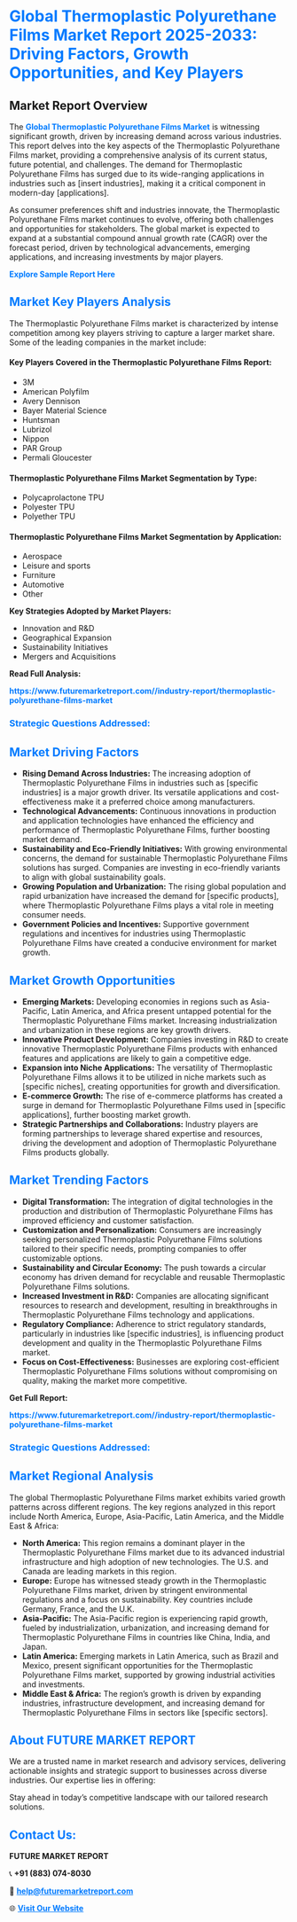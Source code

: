 <h1 style="color: #007BFF;">Global Thermoplastic Polyurethane Films Market Report 2025-2033: Driving Factors, Growth Opportunities, and Key Players</h1>

<section id="overview">
<h2>Market Report Overview</h2>
<p>The <a href="https://www.futuremarketreport.com//industry-report/thermoplastic-polyurethane-films-market" style="color: #007BFF; text-decoration: none;"><strong>Global Thermoplastic Polyurethane Films Market</strong></a> is witnessing significant growth, driven by increasing demand across various industries. This report delves into the key aspects of the Thermoplastic Polyurethane Films market, providing a comprehensive analysis of its current status, future potential, and challenges. The demand for Thermoplastic Polyurethane Films has surged due to its wide-ranging applications in industries such as [insert industries], making it a critical component in modern-day [applications].</p>
<p>As consumer preferences shift and industries innovate, the Thermoplastic Polyurethane Films market continues to evolve, offering both challenges and opportunities for stakeholders. The global market is expected to expand at a substantial compound annual growth rate (CAGR) over the forecast period, driven by technological advancements, emerging applications, and increasing investments by major players.</p>
</section>

<section id="overview">
<p><a href="https://www.futuremarketreport.com//request-sample/reportId=50701" style="color: #007BFF; text-decoration: none;"><strong>Explore Sample Report Here</strong></a></p>
</section>

<section id="key-players">
<h2 style="color: #007BFF;">Market Key Players Analysis</h2>
<p>The Thermoplastic Polyurethane Films market is characterized by intense competition among key players striving to capture a larger market share. Some of the leading companies in the market include:</p>
<h4>Key Players Covered in the Thermoplastic Polyurethane Films Report:</h4>
<ul><li>3M</li><li>American Polyfilm</li><li>Avery Dennison</li><li>Bayer Material Science</li><li>Huntsman</li><li>Lubrizol</li><li>Nippon</li><li>PAR Group</li><li>Permali Gloucester</li></ul>
<h4>Thermoplastic Polyurethane Films Market Segmentation by Type:</h4>
<ul><li>Polycaprolactone TPU</li><li>Polyester TPU</li><li>Polyether TPU</li></ul>

<h4>Thermoplastic Polyurethane Films Market Segmentation by Application:</h4>
<ul><li>Aerospace</li><li>Leisure and sports</li><li>Furniture</li><li>Automotive</li><li>Other</li></ul>
<p><strong>Key Strategies Adopted by Market Players:</strong></p>
<ul>
<li>Innovation and R&D</li>
<li>Geographical Expansion</li>
<li>Sustainability Initiatives</li>
<li>Mergers and Acquisitions</li>
</ul>
</section>

<section>
<p><strong>Read Full Analysis: </strong></p><a href="https://www.futuremarketreport.com//industry-report/thermoplastic-polyurethane-films-market" style="color: #007BFF; text-decoration: none;"><strong>https://www.futuremarketreport.com//industry-report/thermoplastic-polyurethane-films-market</strong></a>
<h3 style="color: #007BFF;">Strategic Questions Addressed:</h3>
</section>

<section id="driving-factors">
<h2 style="color: #007BFF;">Market Driving Factors</h2>
<ul>
<li><strong>Rising Demand Across Industries:</strong> The increasing adoption of Thermoplastic Polyurethane Films in industries such as [specific industries] is a major growth driver. Its versatile applications and cost-effectiveness make it a preferred choice among manufacturers.</li>
<li><strong>Technological Advancements:</strong> Continuous innovations in production and application technologies have enhanced the efficiency and performance of Thermoplastic Polyurethane Films, further boosting market demand.</li>
<li><strong>Sustainability and Eco-Friendly Initiatives:</strong> With growing environmental concerns, the demand for sustainable Thermoplastic Polyurethane Films solutions has surged. Companies are investing in eco-friendly variants to align with global sustainability goals.</li>
<li><strong>Growing Population and Urbanization:</strong> The rising global population and rapid urbanization have increased the demand for [specific products], where Thermoplastic Polyurethane Films plays a vital role in meeting consumer needs.</li>
<li><strong>Government Policies and Incentives:</strong> Supportive government regulations and incentives for industries using Thermoplastic Polyurethane Films have created a conducive environment for market growth.</li>
</ul>
</section>

<section id="growth-opportunities">
<h2 style="color: #007BFF;">Market Growth Opportunities</h2>
<ul>
<li><strong>Emerging Markets:</strong> Developing economies in regions such as Asia-Pacific, Latin America, and Africa present untapped potential for the Thermoplastic Polyurethane Films market. Increasing industrialization and urbanization in these regions are key growth drivers.</li>
<li><strong>Innovative Product Development:</strong> Companies investing in R&D to create innovative Thermoplastic Polyurethane Films products with enhanced features and applications are likely to gain a competitive edge.</li>
<li><strong>Expansion into Niche Applications:</strong> The versatility of Thermoplastic Polyurethane Films allows it to be utilized in niche markets such as [specific niches], creating opportunities for growth and diversification.</li>
<li><strong>E-commerce Growth:</strong> The rise of e-commerce platforms has created a surge in demand for Thermoplastic Polyurethane Films used in [specific applications], further boosting market growth.</li>
<li><strong>Strategic Partnerships and Collaborations:</strong> Industry players are forming partnerships to leverage shared expertise and resources, driving the development and adoption of Thermoplastic Polyurethane Films products globally.</li>
</ul>
</section>

<section id="trending-factors">
<h2 style="color: #007BFF;">Market Trending Factors</h2>
<ul>
<li><strong>Digital Transformation:</strong> The integration of digital technologies in the production and distribution of Thermoplastic Polyurethane Films has improved efficiency and customer satisfaction.</li>
<li><strong>Customization and Personalization:</strong> Consumers are increasingly seeking personalized Thermoplastic Polyurethane Films solutions tailored to their specific needs, prompting companies to offer customizable options.</li>
<li><strong>Sustainability and Circular Economy:</strong> The push towards a circular economy has driven demand for recyclable and reusable Thermoplastic Polyurethane Films solutions.</li>
<li><strong>Increased Investment in R&D:</strong> Companies are allocating significant resources to research and development, resulting in breakthroughs in Thermoplastic Polyurethane Films technology and applications.</li>
<li><strong>Regulatory Compliance:</strong> Adherence to strict regulatory standards, particularly in industries like [specific industries], is influencing product development and quality in the Thermoplastic Polyurethane Films market.</li>
<li><strong>Focus on Cost-Effectiveness:</strong> Businesses are exploring cost-efficient Thermoplastic Polyurethane Films solutions without compromising on quality, making the market more competitive.</li>
</ul>
</section>

<section>
<p><strong>Get Full Report: </strong></p><a href="https://www.futuremarketreport.com//industry-report/thermoplastic-polyurethane-films-market" style="color: #007BFF; text-decoration: none;"><strong>https://www.futuremarketreport.com//industry-report/thermoplastic-polyurethane-films-market</strong></a>
<h3 style="color: #007BFF;">Strategic Questions Addressed:</h3>
</section>


<section id="regional-analysis">
<h2 style="color: #007BFF;">Market Regional Analysis</h2>
<p>The global Thermoplastic Polyurethane Films market exhibits varied growth patterns across different regions. The key regions analyzed in this report include North America, Europe, Asia-Pacific, Latin America, and the Middle East & Africa:</p>
<ul>
<li><strong>North America:</strong> This region remains a dominant player in the Thermoplastic Polyurethane Films market due to its advanced industrial infrastructure and high adoption of new technologies. The U.S. and Canada are leading markets in this region.</li>
<li><strong>Europe:</strong> Europe has witnessed steady growth in the Thermoplastic Polyurethane Films market, driven by stringent environmental regulations and a focus on sustainability. Key countries include Germany, France, and the U.K.</li>
<li><strong>Asia-Pacific:</strong> The Asia-Pacific region is experiencing rapid growth, fueled by industrialization, urbanization, and increasing demand for Thermoplastic Polyurethane Films in countries like China, India, and Japan.</li>
<li><strong>Latin America:</strong> Emerging markets in Latin America, such as Brazil and Mexico, present significant opportunities for the Thermoplastic Polyurethane Films market, supported by growing industrial activities and investments.</li>
<li><strong>Middle East & Africa:</strong> The region’s growth is driven by expanding industries, infrastructure development, and increasing demand for Thermoplastic Polyurethane Films in sectors like [specific sectors].</li>
</ul>
</section>

<footer>
<h2 style="color: #007BFF;">About FUTURE MARKET REPORT</h2>
<p>We are a trusted name in market research and advisory services, delivering actionable insights and strategic support to businesses across diverse industries. Our expertise lies in offering:</p>

<p>Stay ahead in today’s competitive landscape with our tailored research solutions.</p>

<h2 style="color: #007BFF;">Contact Us:</h2>
<p><strong>FUTURE MARKET REPORT</strong></p>
<p>📞 <strong>+91 (883) 074-8030</strong></p>
<p>📧 <strong><a href="mailto:help@futuremarketreport.com" style="color: #007BFF;">help@futuremarketreport.com</a></strong></p>
<p>🌐 <strong><a href="https://www.futuremarketreport.com/" style="color: #007BFF;">Visit Our Website</a></strong></p>
</footer>